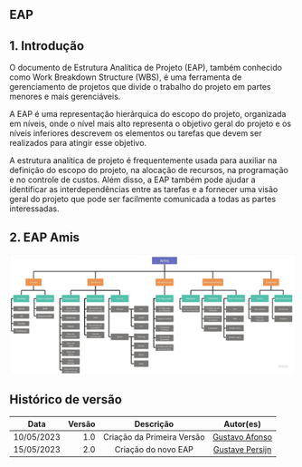 ## EAP

## 1. Introdução

O documento de Estrutura Analítica de Projeto (EAP), também conhecido como Work Breakdown Structure (WBS), é uma ferramenta de gerenciamento de projetos que divide o trabalho do projeto em partes menores e mais gerenciáveis.

A EAP é uma representação hierárquica do escopo do projeto, organizada em níveis, onde o nível mais alto representa o objetivo geral do projeto e os níveis inferiores descrevem os elementos ou tarefas que devem ser realizados para atingir esse objetivo.

A estrutura analítica de projeto é frequentemente usada para auxiliar na definição do escopo do projeto, na alocação de recursos, na programação e no controle de custos. Além disso, a EAP também pode ajudar a identificar as interdependências entre as tarefas e a fornecer uma visão geral do projeto que pode ser facilmente comunicada a todas as partes interessadas.

## 2. EAP Amis

![EAP](../assets/visao-produto/eap.jpg)

## Histórico de versão

|    Data    | Versão |         Descrição          |                    Autor(es)                    |
| :--------: | -----: | :------------------------: | :---------------------------------------------: |
| 10/05/2023 |    1.0 | Criação da Primeira Versão | [Gustavo Afonso](https://github.com/GustavoAps) |
| 15/05/2023 |    2.0 |    Criação do novo EAP     | [Gustave Persijn](https://github.com/gpersijn)  |
